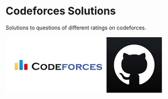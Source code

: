 # Codeforces Solutions
Solutions to questions of different ratings on codeforces. 
<br/><br/>
<img src="./images/Codeforces.png" alt="Codeforces"><img src="./images/Github.jpg" alt="Github">
